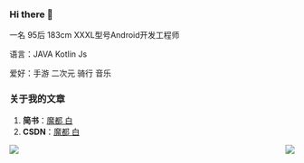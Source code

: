 ### Hi there 👋

  一名 95后 183cm XXXL型号Android开发工程师
  
  语言：JAVA Kotlin Js
  
  
  爱好：手游 二次元 骑行 音乐

### 关于我的文章

1. **简书**：[魔都 白](https://www.jianshu.com/u/9bcda6e88ac9)
2. **CSDN**：[魔都 白](https://blog.csdn.net/qq_27948659)

<img align="left" src="https://github-readme-stats.vercel.app/api/top-langs/?username=yangmingchuan" />

<img align="right" src="https://github-readme-stats.vercel.app/api?username=yangmingchaun&show_icons=true&icon_color=CE1D2D&text_color=718096&bg_color=ffffff&hide_title=true" />



